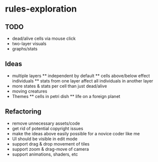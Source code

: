 # rules-exploration

## TODO

* dead/alive cells via mouse click
* two-layer visuals
* graphs/stats

## Ideas

* multiple layers 
** independent by default
** cells above/below effect individuals
** stats from one layer affect all individuals in another layer
* more states & stats per cell than just dead/alive
* moving creatures
* Themes
** cells in petri dish
** life on a foreign planet

## Refactoring

* remove unnecessary assets/code
* get rid of potential copyright issues
* make the ideas above easily possible for a novice coder like me
* UI should be visible in edit mode
* support drag & drop movement of tiles
* support zoom & drag-move of camera
* support animations, shaders, etc